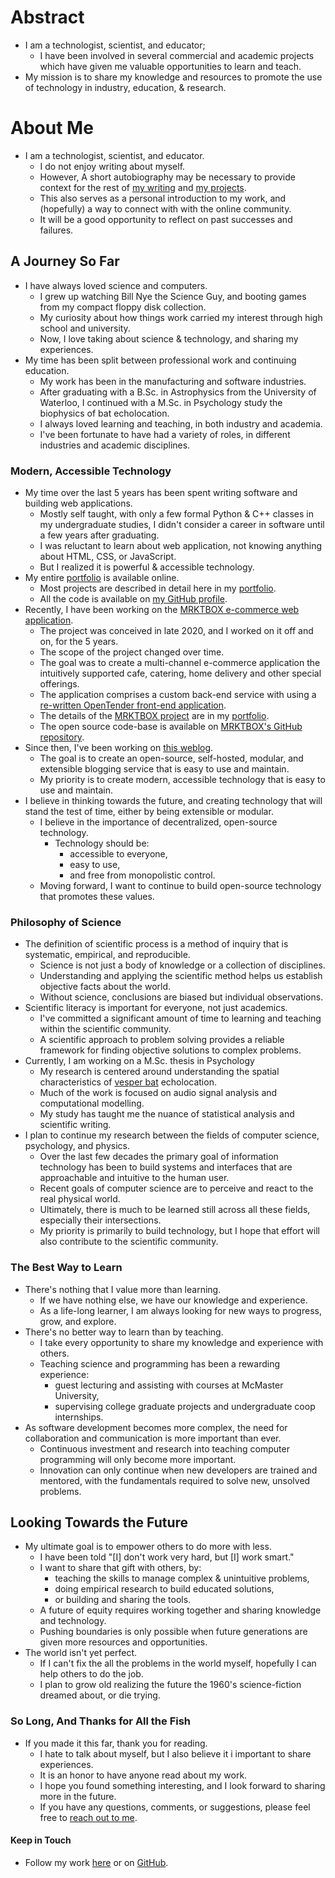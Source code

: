 # Abstract
- I am a technologist, scientist, and educator;
    - I have been involved in several commercial and academic projects which
        have given me valuable opportunities to learn and teach.
- My mission is to share my knowledge and resources to promote the use of
    technology in industry, education, & research.

# About Me
- I am a technologist, scientist, and educator.
    - I do not enjoy writing about myself.
    - However, A short autobiography may be necessary to provide context for the
        rest of [my writing] and
        [my projects].
    - This also serves as a personal introduction to my work, and (hopefully) a
        way to connect with with the online community.
    - It will be a good opportunity to reflect on past successes and failures.

## A Journey So Far
- I have always loved science and computers.
    - I grew up watching Bill Nye the Science Guy, and booting games from my
        compact floppy disk collection.
    - My curiosity about how things work carried my interest through high school
        and university.
    - Now, I love taking about science & technology, and sharing my experiences.
- My time has been split between professional work and continuing education.
    - My work has been in the manufacturing and software industries.
    - After graduating with a B.Sc. in Astrophysics from the University of
        Waterloo, I continued with a M.Sc. in Psychology study the biophysics
        of bat echolocation.
    - I always loved learning and teaching, in both industry and academia.
    - I've been fortunate to have had a variety of roles, in different
        industries and academic disciplines.

### Modern, Accessible Technology
- My time over the last 5 years has been spent writing software and building web
    applications.
    - Mostly self taught, with only a few formal Python & C++ classes in my
        undergraduate studies, I didn't consider a career in software until
        a few years after graduating.
    - I was reluctant to learn about web application, not knowing anything about
        HTML, CSS, or JavaScript.
    - But I realized it is powerful & accessible technology.
- My entire [portfolio] is available online.
    - Most projects are described in detail here in my [portfolio].
    - All the code is available on [my GitHub profile].
- Recently, I have been working on the [MRKTBOX e-commerce web application].
    - The project was conceived in late 2020, and I worked on it off and on, for
        the 5 years.
    - The scope of the project changed over time.
    - The goal was to create a multi-channel e-commerce application the
        intuitively supported cafe, catering, home delivery and other special
        offerings.
    - The application comprises a custom back-end service with using a
        [re-written OpenTender front-end application].
    - The details of the [MRKTBOX project] are in my [portfolio].
    - The open source code-base is available on [MRKTBOX's GitHub repository].
- Since then, I've been working on [this weblog].
    - The goal is to create an open-source, self-hosted, modular, and extensible
        blogging service that is easy to use and maintain.
    - My priority is to create modern, accessible technology that is easy to use
        and maintain.
- I believe in thinking towards the future, and creating technology that
    will stand the test of time, either by being extensible or modular.
    - I believe in the importance of decentralized, open-source technology.
        - Technology should be:
            - accessible to everyone,
            - easy to use,
            - and free from monopolistic control.
    - Moving forward, I want to continue to build open-source technology that
        promotes these values.

### Philosophy of Science
- The definition of scientific process is a method of inquiry that is
    systematic, empirical, and reproducible.
    - Science is not just a body of knowledge or a collection of disciplines.
    - Understanding and applying the scientific method helps us establish
        objective facts about the world.
    - Without science, conclusions are biased but individual observations.
- Scientific literacy is important for everyone, not just academics.
    - I've committed a significant amount of time to learning and teaching
        within the scientific community.
    - A scientific approach to problem solving provides a reliable framework for
        finding objective solutions to complex problems.
- Currently, I am working on a M.Sc. thesis in Psychology
    - My research is centered around understanding the spatial characteristics
        of [vesper bat] echolocation.
    - Much of the work is focused on audio signal analysis and computational
        modelling.
    - My study has taught me the nuance of statistical analysis and scientific
        writing.
- I plan to continue my research between the fields of computer science,
    psychology, and physics.
    - Over the last few decades the primary goal of information technology has
        been to build systems and interfaces that are approachable and intuitive
        to the human user.
    - Recent goals of computer science are to perceive and react to the real
        physical world.
    - Ultimately, there is much to be learned still across all these fields,
        especially their intersections.
    - My priority is primarily to build technology, but I hope that effort will
        also contribute to the scientific community.

### The Best Way to Learn
- There's nothing that I value more than learning.
    - If we have nothing else, we have our knowledge and experience.
    - As a life-long learner, I am always looking for new ways to progress,
        grow, and explore.
- There's no better way to learn than by teaching.
    - I take every opportunity to share my knowledge and experience with others.
    - Teaching science and programming has been a rewarding experience:
        - guest lecturing and assisting with courses at McMaster University,
        - supervising college graduate projects and undergraduate coop
            internships.
- As software development becomes more complex, the need for collaboration and
    communication is more important than ever.
    - Continuous investment and research into teaching computer programming will
        only become more important.
    - Innovation can only continue when new developers are trained and mentored,
        with the fundamentals required to solve new, unsolved problems.

## Looking Towards the Future
- My ultimate goal is to empower others to do more with less.
    - I have been told "[I] don't work very hard, but [I] work smart."
    - I want to share that gift with others, by:
        - teaching the skills to manage complex & unintuitive problems,
        - doing empirical research to build educated solutions,
        - or building and sharing the tools.
    - A future of equity requires working together and sharing knowledge and
        technology.
    - Pushing boundaries is only possible when future generations are given
        more resources and opportunities.
- The world isn't yet perfect.
    - If I can't fix the all the problems in the world myself, hopefully I can
        help others to do the job.
    - I plan to grow old realizing the future the 1960's science-fiction dreamed
        about, or die trying.

### So Long, And Thanks for All the Fish
- If you made it this far, thank you for reading.
    - I hate to talk about myself, but I also believe it i important to share
        experiences.
    - It is an honor to have anyone read about my work.
    - I hope you found something interesting, and I look forward to sharing more
        in the future.
    - If you have any questions, comments, or suggestions, please feel free to
        [reach out to me].

#### <a id='thanks-&-follow'></a>Keep in Touch
- Follow my work [here] or on [GitHub].

[my writing]: https://carledwardlyons.ca/articles/
[my projects]: https://carledwardlyons.ca/articles/projects/
[Microsoft Digital Operating System (MS-DOS)]:
    https://en.wikipedia.org/wiki/MS-DOS
[Bill Nye the Science Guy]:
    https://en.wikipedia.org/wiki/Bill_Nye_the_Science_Guy
[The Magic School Bus]:
    https://en.wikipedia.org/wiki/The_Magic_School_Bus_(TV_series)
[my GitHub profile]: https://github.com/systemcarl
[portfolio]: https://carledwardlyons.ca/articles/projects/
[MRKTBOX e-commerce web application]: https://order.mrktbox.com
[re-written OpenTender front-end application]:
    https://github.com/MRKTBOX/mrktbox-web/tree/fork/open-tender
[MRKTBOX project]: https://carledwardlyons.ca/articles/mrktbox
[MRKTBOX's GitHub repository]: https://github.com/MRKTBOX/mrktbox-web
[this weblog]: https://carledwardlyons.ca/articles/
[vesper bat]: https://en.wikipedia.org/wiki/Vespertilionidae
[reach out to me]: https://carledwardlyons.ca#contact
[here]: https://carledwardlyons.ca/articles/
[GitHub]: https://github.com/systemcarl
